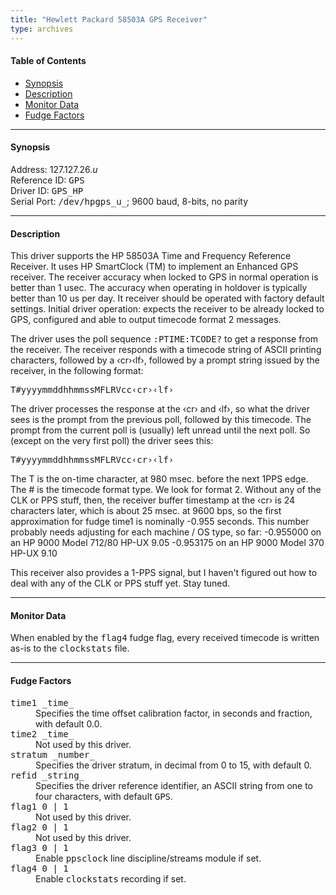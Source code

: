```yaml
---
title: "Hewlett Packard 58503A GPS Receiver"
type: archives
---
```


#### Table of Contents

*   [Synopsis](/archives/3-5.93e/driver26/#synopsis)
*   [Description](/archives/3-5.93e/driver26/#description)
*   [Monitor Data](/archives/3-5.93e/driver26/#monitor-data)
*   [Fudge Factors](/archives/3-5.93e/driver26/#fudge-factors)

* * *

#### Synopsis

Address: 127.127.26._u_  
Reference ID: <tt>GPS</tt>  
Driver ID: <tt>GPS_HP</tt>  
Serial Port: <tt>/dev/hpgps_u_</tt>; 9600 baud, 8-bits, no parity

* * *

#### Description

This driver supports the HP 58503A Time and Frequency Reference Receiver. It uses HP SmartClock (TM) to implement an Enhanced GPS receiver. The receiver accuracy when locked to GPS in normal operation is better than 1 usec. The accuracy when operating in holdover is typically better than 10 us per day. It receiver should be operated with factory default settings. Initial driver operation: expects the receiver to be already locked to GPS, configured and able to output timecode format 2 messages. 

The driver uses the poll sequence <tt>:PTIME:TCODE?</tt> to get a response from the receiver. The receiver responds with a timecode string of ASCII printing characters, followed by a &lsaquo;cr&rsaquo;&lsaquo;lf&rsaquo;, followed by a prompt string issued by the receiver, in the following format:

<pre>T#yyyymmddhhmmssMFLRVcc&lsaquo;cr&rsaquo;&lsaquo;lf&rsaquo;</pre>

The driver processes the response at the &lsaquo;cr&rsaquo; and &lsaquo;lf&rsaquo;, so what the driver sees is the prompt from the previous poll, followed by this timecode. The prompt from the current poll is (usually) left unread until the next poll. So (except on the very first poll) the driver sees this: 

<pre>T#yyyymmddhhmmssMFLRVcc&lsaquo;cr&rsaquo;&lsaquo;lf&rsaquo;</pre>

The T is the on-time character, at 980 msec. before the next 1PPS edge. The # is the timecode format type. We look for format 2. Without any of the CLK or PPS stuff, then, the receiver buffer timestamp at the &lsaquo;cr&rsaquo; is 24 characters later, which is about 25 msec. at 9600 bps, so the first approximation for fudge time1 is nominally -0.955 seconds. This number probably needs adjusting for each machine / OS type, so far: -0.955000 on an HP 9000 Model 712/80 HP-UX 9.05 -0.953175 on an HP 9000 Model 370 HP-UX 9.10 

This receiver also provides a 1-PPS signal, but I haven't figured out how to deal with any of the CLK or PPS stuff yet. Stay tuned. 

* * *

#### Monitor Data

When enabled by the <tt>flag4</tt> fudge flag, every received timecode is written as-is to the <tt>clockstats</tt> file. 

* * *

#### Fudge Factors

<dt><tt>time1 _time_</tt></dt>

<dd>Specifies the time offset calibration factor, in seconds and fraction, with default 0.0.</dd>

<dt><tt>time2 _time_</tt></dt>

<dd>Not used by this driver.</dd>

<dt><tt>stratum _number_</tt></dt>

<dd>Specifies the driver stratum, in decimal from 0 to 15, with default 0.</dd>

<dt><tt>refid _string_</tt></dt>

<dd>Specifies the driver reference identifier, an ASCII string from one to four characters, with default <tt>GPS</tt>.</dd>

<dt><tt>flag1 0 | 1</tt></dt>

<dd>Not used by this driver.</dd>

<dt><tt>flag2 0 | 1</tt></dt>

<dd>Not used by this driver.</dd>

<dt><tt>flag3 0 | 1</tt></dt>

<dd>Enable <tt>ppsclock</tt> line discipline/streams module if set. </dd>

<dt><tt>flag4 0 | 1</tt></dt>

<dd>Enable <tt>clockstats</tt> recording if set.</dd>